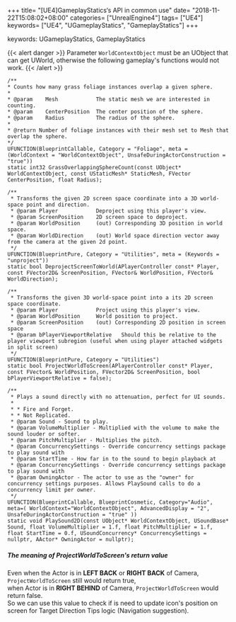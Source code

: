 +++
title= "[UE4]GameplayStatics‘s API in common use"
date= "2018-11-22T15:08:02+08:00"
categories= ["UnrealEngine4"]
tags= ["UE4"]
keywords= ["UE4", "UGameplayStatics", "GameplayStatics"]
+++

keywords: UGameplayStatics, GameplayStatics

{{< alert danger >}}
Parameter `WorldContextObject` must be an UObject that can get UWorld, otherwise the following gameplay's functions would not work.
{{< /alert >}}

    /**
	* Counts how many grass foliage instances overlap a given sphere.
	*
	* @param	Mesh			The static mesh we are interested in counting.
	* @param	CenterPosition	The center position of the sphere.
	* @param	Radius			The radius of the sphere.
	*
	* @return Number of foliage instances with their mesh set to Mesh that overlap the sphere.
	*/
	UFUNCTION(BlueprintCallable, Category = "Foliage", meta = (WorldContext = "WorldContextObject", UnsafeDuringActorConstruction = "true"))
	static int32 GrassOverlappingSphereCount(const UObject* WorldContextObject, const UStaticMesh* StaticMesh, FVector CenterPosition, float Radius);

	/** 
	 * Transforms the given 2D screen space coordinate into a 3D world-space point and direction.
	 * @param Player			Deproject using this player's view.
	 * @param ScreenPosition	2D screen space to deproject.
	 * @param WorldPosition		(out) Corresponding 3D position in world space.
	 * @param WorldDirection	(out) World space direction vector away from the camera at the given 2d point.
	 */
	UFUNCTION(BlueprintPure, Category = "Utilities", meta = (Keywords = "unproject"))
	static bool DeprojectScreenToWorld(APlayerController const* Player, const FVector2D& ScreenPosition, FVector& WorldPosition, FVector& WorldDirection);

	/** 
	 * Transforms the given 3D world-space point into a its 2D screen space coordinate. 
	 * @param Player			Project using this player's view.
	 * @param WorldPosition		World position to project.
	 * @param ScreenPosition	(out) Corresponding 2D position in screen space
	 * @param bPlayerViewportRelative	Should this be relative to the player viewport subregion (useful when using player attached widgets in split screen)
	 */
	UFUNCTION(BlueprintPure, Category = "Utilities")
	static bool ProjectWorldToScreen(APlayerController const* Player, const FVector& WorldPosition, FVector2D& ScreenPosition, bool bPlayerViewportRelative = false);
    
    /**
	 * Plays a sound directly with no attenuation, perfect for UI sounds.
	 *
	 * * Fire and Forget.
	 * * Not Replicated.
	 * @param Sound - Sound to play.
	 * @param VolumeMultiplier - Multiplied with the volume to make the sound louder or softer.
	 * @param PitchMultiplier - Multiplies the pitch.
	 * @param ConcurrencySettings - Override concurrency settings package to play sound with
	 * @param StartTime - How far in to the sound to begin playback at
	 * @param ConcurrencySettings - Override concurrency settings package to play sound with
	 * @param OwningActor - The actor to use as the "owner" for concurrency settings purposes. Allows PlaySound calls to do a concurrency limit per owner.
	 */
	UFUNCTION(BlueprintCallable, BlueprintCosmetic, Category="Audio", meta=( WorldContext="WorldContextObject", AdvancedDisplay = "2", UnsafeDuringActorConstruction = "true" ))
	static void PlaySound2D(const UObject* WorldContextObject, USoundBase* Sound, float VolumeMultiplier = 1.f, float PitchMultiplier = 1.f, float StartTime = 0.f, USoundConcurrency* ConcurrencySettings = nullptr, AActor* OwningActor = nullptr);

##### The meaning of ProjectWorldToScreen's return value

Even when the Actor is in **LEFT BACK** or **RIGHT BACK** of Camera, `ProjectWorldToScreen` still would return true,  
when Actor is in **RIGHT BEHIND** of Camera, `ProjectWorldToScreen` would return false.  
So we can use this value to check if is need to update icon's position on screen for Target Direction Tips logic (Navigation suggestion).


